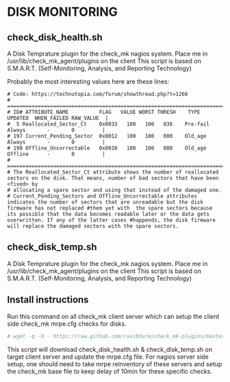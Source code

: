 DISK MONITORING
===============

check_disk_health.sh
--------------------
A Disk Temprature plugin for the check_mk nagios system.
Place me in /usr/lib/check_mk_agent/plugins on the client
This script is based on S.M.A.R.T. (Self-Monitoring, Analysis, and Reporting Technology)

Probably the most interesting values here are these lines:
```
# Code: https://technutopia.com/forum/showthread.php?t=1266
# ==================================================================================================
# ID# ATTRIBUTE_NAME          FLAG   VALUE WORST THRESH    TYPE    UPDATED  WHEN_FAILED RAW_VALUE  |
#  5 Reallocated_Sector_Ct    0x0033   100   100   036    Pre-fail  Always       -       0         |
# 197 Current_Pending_Sector  0x0012   100   100   000    Old_age   Always       -       0         |
# 198 Offline_Uncorrectable   0x0010   100   100   000    Old_age   Offline      -       0         |
# ==================================================================================================
# The Reallocated_Sector_Ct attribute shows the number of reallocated sectors on the disk. That means, number of bad sectors that have been <fixed> by
# allocating a spare sector and using that instead of the damaged one.
# Current_Pending_Sectors and Offline_Uncorrectable attributes indicates the number of sectors that are unreadable but the disk firmware has not replaced #them yet with  the spare sectors because its possible that the data becomes readable later or the data gets overwritten. If any of the latter cases #happends, the disk firmware will replace the damaged sectors with the spare sectors.
```

check_disk_temp.sh
------------------
A Disk Temprature plugin for the check_mk nagios system.
Place me in /usr/lib/check_mk_agent/plugins on the client
This script is based on S.M.A.R.T. (Self-Monitoring, Analysis, and Reporting Technology)

Install instructions
--------------------
Run this command on all check_mk client server which can setup the client side check_mk mrpe.cfg checks for disks.

```bash
# wget -q -O - https://raw.github.com/ravibhure/check_mk-plugins/master/disk_monitoring/install_disk_check.sh | bash
```

This script will download check_disk_health.sh & check_disk_temp.sh on target client server and update the mrpe.cfg file.
For nagios server side setup, one should need to take mrpe reinventory of these servers and setup the check_mk base file to keep delay of 10min for these specific checks.
